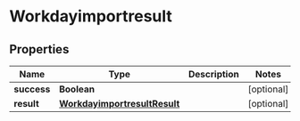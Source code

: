 
# Workdayimportresult

## Properties
Name | Type | Description | Notes
------------ | ------------- | ------------- | -------------
**success** | **Boolean** |  |  [optional]
**result** | [**WorkdayimportresultResult**](WorkdayimportresultResult.md) |  |  [optional]



